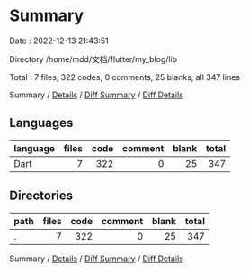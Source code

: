 # Summary

Date : 2022-12-13 21:43:51

Directory /home/mdd/文档/flutter/my_blog/lib

Total : 7 files,  322 codes, 0 comments, 25 blanks, all 347 lines

Summary / [Details](details.md) / [Diff Summary](diff.md) / [Diff Details](diff-details.md)

## Languages
| language | files | code | comment | blank | total |
| :--- | ---: | ---: | ---: | ---: | ---: |
| Dart | 7 | 322 | 0 | 25 | 347 |

## Directories
| path | files | code | comment | blank | total |
| :--- | ---: | ---: | ---: | ---: | ---: |
| . | 7 | 322 | 0 | 25 | 347 |

Summary / [Details](details.md) / [Diff Summary](diff.md) / [Diff Details](diff-details.md)